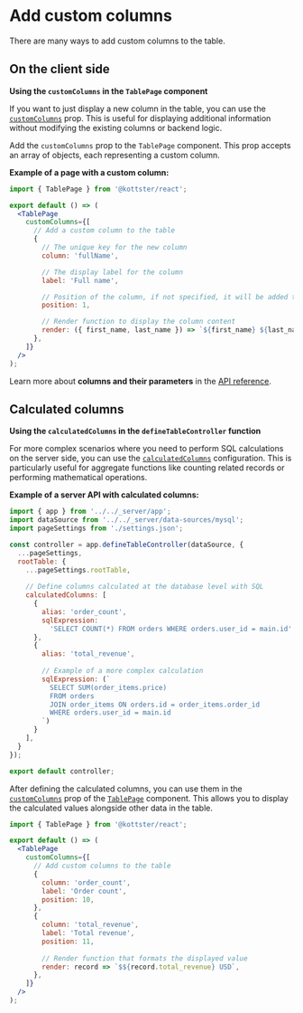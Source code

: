 # Add custom columns

There are many ways to add custom columns to the table. 

## On the client side

**Using the `customColumns` in the `TablePage` component**

If you want to just display a new column in the table, you can use the [`customColumns`](../../ui/table-page-component.md#customcolumns) prop. This is useful for displaying additional information without modifying the existing columns or backend logic.

Add the `customColumns` prop to the `TablePage` component. This prop accepts an array of objects, each representing a custom column.

**Example of a page with a custom column:**

```jsx title="app/pages/users/index.jsx"
import { TablePage } from '@kottster/react';

export default () => (
  <TablePage
    customColumns={[
      // Add a custom column to the table
      {
        // The unique key for the new column
        column: 'fullName',

        // The display label for the column
        label: 'Full name',

        // Position of the column, if not specified, it will be added to the end
        position: 1,

        // Render function to display the column content
        render: ({ first_name, last_name }) => `${first_name} ${last_name}`,
      },
    ]}
  />
);
```

Learn more about **columns and their parameters** in the [API reference](../configuration/api.md#columns-1).

## Calculated columns

**Using the `calculatedColumns` in the `defineTableController` function**

For more complex scenarios where you need to perform SQL calculations on the server side, you can use the [`calculatedColumns`](../configuration/api.md#calculatedcolumns) configuration. This is particularly useful for aggregate functions like counting related records or performing mathematical operations.

**Example of a server API with calculated columns:**

```js title="app/pages/users/api.server.js"
import { app } from '../../_server/app';
import dataSource from '../../_server/data-sources/mysql';
import pageSettings from './settings.json';

const controller = app.defineTableController(dataSource, {
  ...pageSettings,
  rootTable: {
    ...pageSettings.rootTable,
    
    // Define columns calculated at the database level with SQL
    calculatedColumns: [
      {
        alias: 'order_count',
        sqlExpression:
          'SELECT COUNT(*) FROM orders WHERE orders.user_id = main.id'
      },
      {
        alias: 'total_revenue',
  
        // Example of a more complex calculation
        sqlExpression: (`
          SELECT SUM(order_items.price) 
          FROM orders 
          JOIN order_items ON orders.id = order_items.order_id 
          WHERE orders.user_id = main.id
        `)
      }
    ],
  }
});

export default controller;
```

After defining the calculated columns, you can use them in the [`customColumns`](../../ui/table-page-component.md#customcolumns) prop of the [`TablePage`](../../ui/table-page-component.md) component. This allows you to display the calculated values alongside other data in the table.

```jsx title="app/pages/users/index.jsx"
import { TablePage } from '@kottster/react';

export default () => (
  <TablePage
    customColumns={[
      // Add custom columns to the table
      {
        column: 'order_count',
        label: 'Order count',
        position: 10,
      },
      {
        column: 'total_revenue',
        label: 'Total revenue',
        position: 11,
        
        // Render function that formats the displayed value
        render: record => `$${record.total_revenue} USD`,
      },
    ]}
  />
);
```